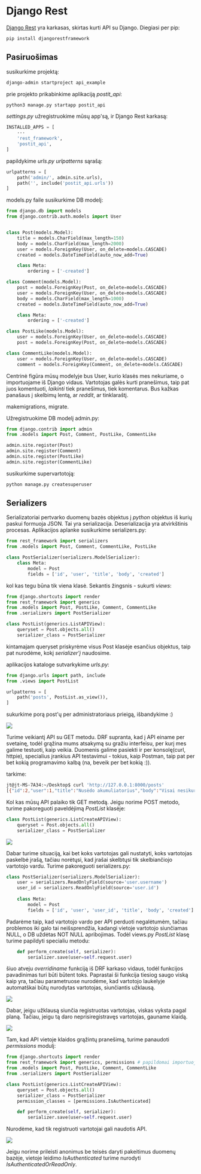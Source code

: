 # Django Rest

[Django Rest](https://www.django-rest-framework.org/) yra karkasas, skirtas kurti API su Django. Diegiasi per pip:

```bash
pip install djangorestframework
```

## Pasiruošimas

susikurkime projektą:

```bash
django-admin startproject api_example
```

prie projekto prikabinkime aplikaciją *postit_api*:

```bash
python3 manage.py startapp postit_api
```

*settings.py* užregistruokime mūsų app'są, ir Django Rest karkasą:

```python
INSTALLED_APPS = [
    ···
    'rest_framework',
    'postit_api',
]
```

papildykime *urls.py urlpatterns* sąrašą:

```python
urlpatterns = [
    path('admin/', admin.site.urls),
    path('', include('postit_api.urls'))
]
```

models.py faile susikurkime DB modelį:

```python
from django.db import models
from django.contrib.auth.models import User


class Post(models.Model):
    title = models.CharField(max_length=150)
    body = models.CharField(max_length=2000)
    user = models.ForeignKey(User, on_delete=models.CASCADE)
    created = models.DateTimeField(auto_now_add=True)

    class Meta:
        ordering = ['-created']

class Comment(models.Model):
    post = models.ForeignKey(Post, on_delete=models.CASCADE)
    user = models.ForeignKey(User, on_delete=models.CASCADE)
    body = models.CharField(max_length=1000)
    created = models.DateTimeField(auto_now_add=True)

    class Meta:
        ordering = ['-created']

class PostLike(models.Model):
    user = models.ForeignKey(User, on_delete=models.CASCADE)
    post = models.ForeignKey(Post, on_delete=models.CASCADE)

class CommentLike(models.Model):
    user = models.ForeignKey(User, on_delete=models.CASCADE)
    comment = models.ForeignKey(Comment, on_delete=models.CASCADE)
```

Centrinė figūra mūsų modelyje bus User, kurio klasės mes nekuriame, o importuojame iš Django vidaus. Vartotojas galės kurti pranešimus, taip pat juos komentuoti, *laikinti* tiek pranešimus, tiek komentarus. Bus kažkas panašaus į skelbimų lentą, ar *reddit*, ar tinklaraštį.

makemigrations, migrate.

Užregistruokime DB modelį admin.py:

```python
from django.contrib import admin
from .models import Post, Comment, PostLike, CommentLike

admin.site.register(Post)
admin.site.register(Comment)
admin.site.register(PostLike)
admin.site.register(CommentLike)
```

susikurkime supervartotoją:

```bash
python manage.py createsuperuser
```

## Serializers

Serializatoriai pertvarko duomenų bazės objektus į *python* objektus iš kurių paskui formuoja JSON. Tai yra serializacija. Deserializacija yra atvirkštinis procesas. Aplikacijos aplanke susikurkime serializers.py:

```python
from rest_framework import serializers
from .models import Post, Comment, CommentLike, PostLike

class PostSerializer(serializers.ModelSerializer):
    class Meta:
        model = Post
        fields = ['id', 'user', 'title', 'body', 'created']
```

kol kas tegu būna tik viena klasė. Sekantis žingsnis - sukurti *views*:

```python
from django.shortcuts import render
from rest_framework import generics
from .models import Post, PostLike, Comment, CommentLike
from .serializers import PostSerializer

class PostList(generics.ListAPIView):
    queryset = Post.objects.all()
    serializer_class = PostSerializer
```

kintamajam queryset priskyrėme visus Post klasėje esančius objektus, taip pat nurodėme, kokį *serializer'į* naudosime.

aplikacijos kataloge sutvarkykime *urls.py*:

```python
from django.urls import path, include
from .views import PostList

urlpatterns = [
    path('posts', PostList.as_view()),
]
```

sukurkime porą post'ų per administratoriaus prieigą, išbandykime :)

![](pirmas_bandymas.png)

Turime veikiantį API su GET metodu. DRF supranta, kad į API einame per svetainę, todėl grąžina mums atsakymą su gražiu interfeisu, per kurį mes galime testuoti, kaip veikia. Duomenis galime pasiekti ir per konsolę(curl, httpie), specialius įrankius API testavimui - tokius, kaip Postman, taip pat per bet kokią programavimo kalbą (na, beveik per bet kokią :)).

tarkime:

```bash
jt@jt-MS-7A34:~/Desktop$ curl 'http://127.0.0.1:8000/posts'
[{"id":2,"user":1,"title":"Nusėdo akumuliatorius","body":"Visai nesikuria mašina, baisu.","created":"2021-02-14T08:49:01.614041Z"},{"id":1,"user":1,"title":"Tirpsta sniegas","body":"Čia kažkoks tekstas apie pavasarį galbūt.","created":"2021-02-14T08:48:25.892676Z"}]
```

Kol kas mūsų API palaiko tik GET metodą. Jeigu norime POST metodo, turime pakoreguoti paveldėjimą *PostList* klasėje:

```python
class PostList(generics.ListCreateAPIView):
    queryset = Post.objects.all()
    serializer_class = PostSerializer
```
![](post.png)

Dabar turime situaciją, kai bet koks vartotojas gali nustatyti, koks vartotojas paskelbė įrašą, tačiau norėtųsi, kad įrašai skelbtųsi tik skelbiančiojo vartotojo vardu. Turime pakoreguoti serializers.py:

```python
class PostSerializer(serializers.ModelSerializer):
    user = serializers.ReadOnlyField(source='user.username')
    user_id = serializers.ReadOnlyField(source='user.id')
    
    class Meta:
        model = Post
        fields = ['id', 'user', 'user_id', 'title', 'body', 'created']
```

Padarėme taip, kad vartotojo vardo per API perduoti negalėtumėm, tačiau problemos iki galo tai neišsprendžia, kadangi vietoje vartotojo siunčiamas NULL, o DB uždėtas NOT NULL apribojimas. Todėl views.py *PostList* klasę turime papildyti specialiu metodu:

```python
    def perform_create(self, serializer):
        serializer.save(user=self.request.user)
```

šiuo atveju *overridiname* funkciją iš DRF karkaso vidaus, todėl funkcijos pavadinimas turi būti būtent toks. Paprastai ši funkcija tiesiog saugo viską kaip yra, tačiau parametruose nurodėme, kad vartotojo laukelyje automatškai būtų nurodytas vartotojas, siunčiantis užklausą.

![](katinas.png)


Dabar, jeigu užklausą siunčia registruotas vartotojas, viskas vyksta pagal planą. Tačiau, jeigu tą daro neprisiregistravęs vartotojas, gauname klaidą. 

![](error.png)

Tam, kad API vietoje klaidos grąžintų pranešimą, turime panaudoti *permissions* modulį:

```python
from django.shortcuts import render
from rest_framework import generics, permissions # papildomai importuojame permissions!
from .models import Post, PostLike, Comment, CommentLike
from .serializers import PostSerializer

class PostList(generics.ListCreateAPIView):
    queryset = Post.objects.all()
    serializer_class = PostSerializer
    permission_classes = [permissions.IsAuthenticated]

    def perform_create(self, serializer):
        serializer.save(user=self.request.user)
```

Nurodėme, kad tik registruoti vartotojai gali naudotis API. 

![](permissions.png)

Jeigu norime prileisti anonimus be teisės daryti pakeitimus duomenų bazėje, vietoje 
leidimo *IsAuthenticated* turime nurodyti *IsAuthenticatedOrReadOnly*.

